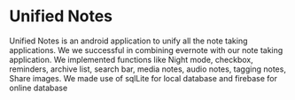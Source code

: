 # Unified Notes
Unified Notes is an android application to unify all the note taking applications. We we successful in combining evernote with our note taking application. We implemented functions like Night mode, checkbox, reminders, archive list, search bar, media notes, audio notes, tagging notes, Share images.
We made use of sqlLite for local database and firebase for online database

